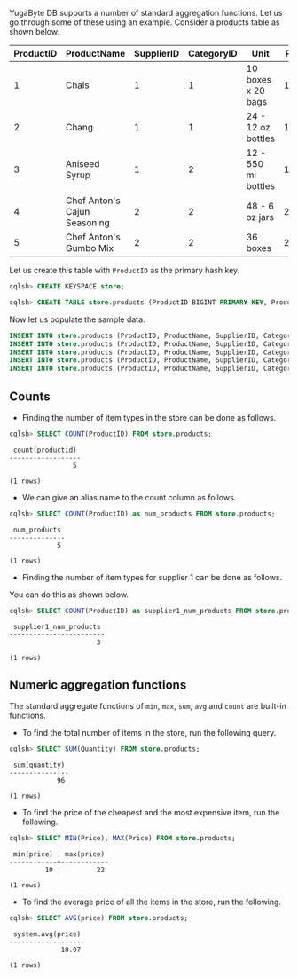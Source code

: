 

YugaByte DB supports a number of standard aggregation functions. Let us go through some of these using an example. Consider a products table as shown below.

| ProductID | ProductName          | SupplierID | CategoryID | Unit | Price | Quantity
| ---       | ---                  | ---        | ---        | ---  | --- | ---
| 1 | Chais                        | 1 | 1 | 10 boxes x 20 bags  | 18    | 25
| 2 | Chang                        | 1 | 1 | 24 - 12 oz bottles  | 19    | 12
| 3 | Aniseed Syrup                | 1 | 2 | 12 - 550 ml bottles | 10    | 10
| 4 | Chef Anton's Cajun Seasoning | 2 | 2 | 48 - 6 oz jars      | 22    | 9
| 5 | Chef Anton's Gumbo Mix       | 2 | 2 | 36 boxes            | 21.35 | 40


Let us create this table with `ProductID` as the primary hash key.

```sql
cqlsh> CREATE KEYSPACE store;
```

```sql
cqlsh> CREATE TABLE store.products (ProductID BIGINT PRIMARY KEY, ProductName VARCHAR, SupplierID INT, CategoryID INT, Unit TEXT, Price FLOAT, Quantity INT);
```

Now let us populate the sample data.

```sql
INSERT INTO store.products (ProductID, ProductName, SupplierID, CategoryID, Unit, Price, Quantity) VALUES (1, 'Chais', 1, 1, '10 boxes x 20 bags', 18, 25);
INSERT INTO store.products (ProductID, ProductName, SupplierID, CategoryID, Unit, Price, Quantity) VALUES (2, 'Chang', 1, 1, '24 - 12 oz bottles', 19, 12);
INSERT INTO store.products (ProductID, ProductName, SupplierID, CategoryID, Unit, Price, Quantity) VALUES (3, 'Aniseed Syrup', 1, 2, '12 - 550 ml bottles', 10, 10);
INSERT INTO store.products (ProductID, ProductName, SupplierID, CategoryID, Unit, Price, Quantity) VALUES (4, 'Chef Anton''s Cajun Seasoning', 2, 2, '48 - 6 oz jars', 22, 9);
INSERT INTO store.products (ProductID, ProductName, SupplierID, CategoryID, Unit, Price, Quantity) VALUES (5, 'Chef Anton''s Gumbo Mix', 2, 2, '36 boxes', 21.35, 40);
```


## Counts

- Finding the number of item types in the store can be done as follows.

```sql
cqlsh> SELECT COUNT(ProductID) FROM store.products;
```

```
 count(productid)
------------------
                5

(1 rows)
```

- We can give an alias name to the count column as follows.

```sql
cqlsh> SELECT COUNT(ProductID) as num_products FROM store.products;
```

```
 num_products
--------------
            5

(1 rows)
```


- Finding the number of item types for supplier 1 can be done as follows.

You can do this as shown below.

```sql
cqlsh> SELECT COUNT(ProductID) as supplier1_num_products FROM store.products WHERE SupplierID=1;
```

```
 supplier1_num_products
------------------------
                      3

(1 rows)
```


## Numeric aggregation functions

The standard aggregate functions of `min`, `max`, `sum`, `avg` and `count` are built-in functions.

- To find the total number of items in the store, run the following query.

```sql
cqlsh> SELECT SUM(Quantity) FROM store.products;
```

```
 sum(quantity)
---------------
            96

(1 rows)
```

- To find the price of the cheapest and the most expensive item, run the following.

```sql
cqlsh> SELECT MIN(Price), MAX(Price) FROM store.products;
```

```
 min(price) | max(price)
------------+------------
         10 |         22

(1 rows)
```

- To find the average price of all the items in the store, run the following.

```sql
cqlsh> SELECT AVG(price) FROM store.products;
```

```
 system.avg(price)
-------------------
             18.07

(1 rows)
```
